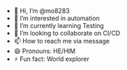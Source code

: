- 👋 Hi, I’m @mo8283
- 👀 I’m interested in automation
- 🌱 I’m currently learning Testing
- 💞️ I’m looking to collaborate on CI/CD
- 📫 How to reach me via message
- 😄 Pronouns: HE/HIM
- ⚡ Fun fact: World explorer

<!---
mo8283/mo8283 is a ✨ special ✨ repository because its `README.md` (this file) appears on your GitHub profile.
You can click the Preview link to take a look at your changes.
--->
